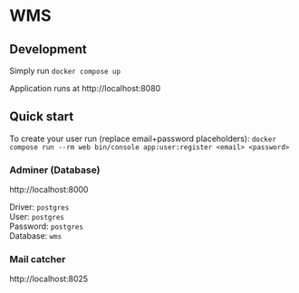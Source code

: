 # WMS

## Development
Simply run `docker compose up`

Application runs at http://localhost:8080

## Quick start
To create your user run (replace email+password placeholders):
`docker compose run --rm web bin/console app:user:register <email> <password>`

### Adminer (Database)

http://localhost:8000

Driver: `postgres`  
User: `postgres`  
Password: `postgres`  
Database: `wms`

### Mail catcher

http://localhost:8025
